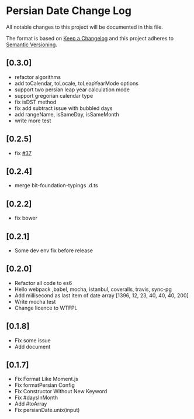 # Persian Date Change Log
All notable changes to this project will be documented in this file.

The format is based on [Keep a Changelog](http://keepachangelog.com/) 
and this project adheres to [Semantic Versioning](http://semver.org/).


## [0.3.0]
- refactor algorithms
- add toCalendar, toLocale, toLeapYearMode options
- support two persian leap year calculation mode
- support gregorian calendar type
- fix isDST method
- fix add subtract issue with bubbled days
- add rangeName, isSameDay, isSameMonth
- write more test


## [0.2.5]
- fix [#37](https://github.com/babakhani/PersianDate/issues/37)

## [0.2.4]
- merge bit-foundation-typings .d.ts

## [0.2.2]
- fix bower 

## [0.2.1]
- Some dev env fix before release 

## [0.2.0] 
- Refactor all code to es6
- Hello webpack ,babel, mocha, istanbul, coveralls, travis, sync-pg
- Add millisecond as last item of date array [1396, 12, 23, 40, 40, 40, 200]
- Write mocha test
- Change licence to WTFPL

## [0.1.8]
- Fix some issue
- Add document

## [0.1.7]
- Fix Format Like Moment.js
- Fix formatPersian Config
- Fix Constructor Without New Keyword
- Fix #daysInMonth
- Add #toArray
- Fix persianDate.unix(input)  
